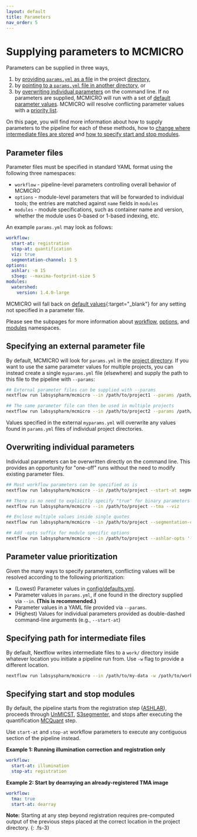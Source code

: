 ```yaml
---
layout: default
title: Parameters
nav_order: 5
---
```


# Supplying parameters to MCMICRO

Parameters can be supplied in three ways,

1. by [providing `params.yml` as a file](./#parameter-files) in the project [directory]({{site.baseurl}}/io.html#input),
2. by [pointing to a `params.yml` file in another directory](./#specifying-an-external-parameter-file), or
3. by [overwriting individual parameters](./#overwriting-individual-parameters) on the command line. If no parameters are supplied, MCMICRO will run with a set of [default parameter values](https://github.com/labsyspharm/mcmicro/blob/master/config/defaults.yml). MCMICRO will resolve conflicting parameter values with a [priority list](./#parameter-value-prioritization).

On this page, you will find more information about how to supply parameters to the pipeline for each of these methods, how to [change where intermediate files are stored](./#specifying-path-for-intermediate-files) and [how to specify start and stop modules](./#specifying-start-and-stop-modules).

## Parameter files

Parameter files must be specified in standard YAML format using the following three namespaces:

* `workflow` - pipeline-level parameters controlling overall behavior of MCMICRO
* `options` - module-level parameters that will be forwarded to individual tools; the entries are matched against `name` fields in `modules`
* `modules` - module specifications, such as container name and version, whether the module uses 0-based or 1-based indexing, etc.

An example `params.yml` may look as follows:

``` yaml
workflow:
  start-at: registration
  stop-at: quantification
  viz: true
  segmentation-channel: 1 5
options:
  ashlar: -m 15
  s3seg: --maxima-footprint-size 5
modules:
  watershed:
    version: 1.4.0-large
```

MCMICRO will fall back on [default values](https://github.com/labsyspharm/mcmicro/blob/master/config/defaults.yml){:target="_blank"} for any setting not specified in a parameter file.

Please see the subpages for more information about [workflow](./workflow.html), [options](./core.html), and [modules](./specs.html) namespaces.

## Specifying an external parameter file

By default, MCMICRO will look for `params.yml` in the [project directory]({{site.baseurl}}/io.html#input). If you want to use the same parameter values for multiple projects, you can instead create a single `myparams.yml` file (elsewhere) and supply the path to this file to the pipeline with `--params`:

``` bash
## External parameter files can be supplied with --params
nextflow run labsyspharm/mcmicro --in /path/to/project1 --params /path/to/myparams.yml

## The same parameter file can then be used in multiple projects
nextflow run labsyspharm/mcmicro --in /path/to/project2 --params /path/to/myparams.yml
```

Values specified in the external `myparams.yml` will overwrite any values found in `params.yml` files of individual project directories.

## Overwriting individual parameters

Individual parameters can be overwritten directly on the command line. This provides an opportunity for "one-off" runs without the need to modify existing parameter files.

``` bash
## Most workflow parameters can be specified as is
nextflow run labsyspharm/mcmicro --in /path/to/project --start-at segmentation

## There is no need to explicitly specify "true" for binary parameters
nextflow run labsyspharm/mcmicro --in /path/to/project --tma --viz

## Enclose multiple values inside single quotes
nextflow run labsyspharm/mcmicro --in /path/to/project --segmentation-channel '1 5'

## Add -opts suffix for module specific options
nextflow run labsyspharm/mcmicro --in /path/to/project --ashlar-opts '-m 50'
```

## Parameter value prioritization

Given the many ways to specify parameters, conflicting values will be resolved according to the following prioritization:

* (Lowest) Parameter values in [config/defaults.yml](https://github.com/labsyspharm/mcmicro/blob/master/config/defaults.yml).
* Parameter values in `params.yml`, if one found in the directory supplied via `--in`. **(This is recommended.)**
* Parameter values in a YAML file provided via `--params`.
* (Highest) Values for individual parameters provided as double-dashed command-line arguments (e.g., `--start-at`)

## Specifying path for intermediate files
By default, Nextflow writes intermediate files to a `work/` directory inside whatever location you initiate a pipeline run from. Use `-w` flag to provide a different location. 

``` bash
nextflow run labsyspharm/mcmicro --in /path/to/my-data -w /path/to/work/
```

## Specifying start and stop modules
By default, the pipeline starts from the registration step ([ASHLAR]({{site.baseurl}}/parameters/core.html#ashlar)), proceeds through [UnMICST]({{site.baseurl}}/parameters/core.html#unmicst), [S3segmenter]({{site.baseurl}}/parameters/core.html#s3segmenter), and stops after executing the quantification [MCQuant]({{site.baseurl}}/parameters/core.html#mcquant) step.

Use `start-at` and `stop-at` workflow parameters to execute any contiguous section of the pipeline instead.

**Example 1: Running illumination correction and registration only**

``` yaml
workflow:
  start-at: illumination
  stop-at: registration
```

**Example 2: Start by dearraying an already-registered TMA image**

``` yaml
workflow:
  tma: true
  start-at: dearray
```

**Note:** Starting at any step beyond registration requires pre-computed output of the previous steps placed at the correct location in the project directory.
{: .fs-3}
